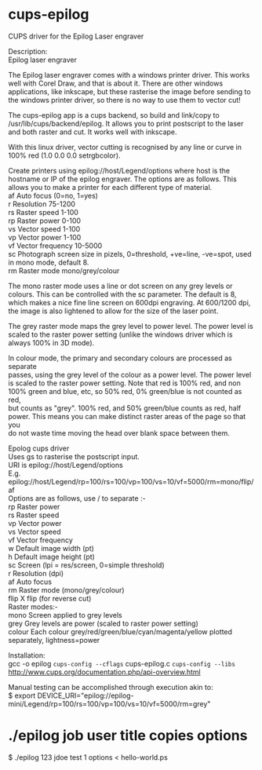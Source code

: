 cups-epilog
===========

CUPS driver for the Epilog Laser engraver  

 Description:  
 Epilog laser engraver  
  
 The Epilog laser engraver comes with a windows printer driver. This works  
 well with Corel Draw, and that is about it. There are other windows  
 applications, like inkscape, but these rasterise the image before sending to  
 the windows printer driver, so there is no way to use them to vector cut!  
  
 The cups-epilog app is a cups backend, so build and link/copy to  
 /usr/lib/cups/backend/epilog. It allows you to print postscript to the laser  
 and both raster and cut. It works well with inkscape.  
  
 With this linux driver, vector cutting is recognised by any line or curve in  
 100% red (1.0 0.0 0.0 setrgbcolor).  
  
 Create printers using epilog://host/Legend/options where host is the  
 hostname or IP of the epilog engraver. The options are as follows. This  
 allows you to make a printer for each different type of material.  
 af	Auto focus (0=no, 1=yes)  
 r	Resolution 75-1200  
 rs	Raster speed 1-100  
 rp	Raster power 0-100  
 vs	Vector speed 1-100  
 vp	Vector power 1-100  
 vf	Vector frequency 10-5000  
 sc	Photograph screen size in pizels, 0=threshold, +ve=line, -ve=spot, used  
      in mono mode, default 8.  
 rm	Raster mode mono/grey/colour  
  
 The mono raster mode uses a line or dot screen on any grey levels or  
 colours. This can be controlled with the sc parameter. The default is 8,  
 which makes a nice fine line screen on 600dpi engraving. At 600/1200 dpi,  
 the image is also lightened to allow for the size of the laser point.  
  
 The grey raster mode maps the grey level to power level. The power level is  
 scaled to the raster power setting (unlike the windows driver which is  
 always 100% in 3D mode).  
  
 In colour mode, the primary and secondary colours are processed as separate  
 passes, using the grey level of the colour as a power level. The power level  
 is scaled to the raster power setting. Note that red is 100% red, and non  
 100% green and blue, etc, so 50% red, 0% green/blue is not counted as red,  
 but counts as "grey". 100% red, and 50% green/blue counts as red, half  
 power. This means you can make distinct raster areas of the page so that you  
 do not waste time moving the head over blank space between them.  
  
 Epolog cups driver  
 Uses gs to rasterise the postscript input.  
 URI is epilog://host/Legend/options  
 E.g. epilog://host/Legend/rp=100/rs=100/vp=100/vs=10/vf=5000/rm=mono/flip/af  
 Options are as follows, use / to separate :-  
 rp   Raster power  
 rs   Raster speed  
 vp   Vector power  
 vs   Vector speed  
 vf   Vector frequency  
 w    Default image width (pt)  
 h    Default image height (pt)  
 sc   Screen (lpi = res/screen, 0=simple threshold)  
 r    Resolution (dpi)  
 af   Auto focus  
 rm   Raster mode (mono/grey/colour)  
 flip X flip (for reverse cut)  
 Raster modes:-  
 mono Screen applied to grey levels  
 grey Grey levels are power (scaled to raster power setting)  
 colour       Each colour grey/red/green/blue/cyan/magenta/yellow plotted  
 separately, lightness=power  
  
  
 Installation:  
 gcc -o epilog `cups-config --cflags` cups-epilog.c `cups-config --libs`  
 http://www.cups.org/documentation.php/api-overview.html  

 Manual testing can be accomplished through execution akin to:  
 $ export DEVICE_URI="epilog://epilog-mini/Legend/rp=100/rs=100/vp=100/vs=10/vf=5000/rm=grey"  
 # ./epilog job user title copies options  
 $ ./epilog 123 jdoe test 1 options < hello-world.ps  
  
